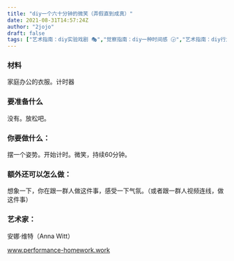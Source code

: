```yaml
---
title: "diy一个六十分钟的微笑（弄假直到成真）"
date: 2021-08-31T14:57:24Z
author: "2jojo"
draft: false
tags: ["艺术指南：diy实验戏剧 🎭","觉察指南：diy一种时间感 🕞","艺术指南：diy行为艺术 🕴","觉察指南：diy一种尴尬 😬","觉察：diy一种笑 😄","物品：diy屏幕 🖥📱","空间指南：diy办公室👩‍💼","diy一种坚持"]
---
```


### 材料
家庭办公的衣服。计时器

### 要准备什么

没有。放松吧。

### 你要做什么：

摆一个姿势。开始计时。微笑，持续60分钟。

### 额外还可以怎么做：

想象一下，你在跟一群人做这件事，感受一下气氛。（或者跟一群人视频连线，做这件事）

### 艺术家：

安娜·维特（Anna Witt）

www.performance-homework.work

